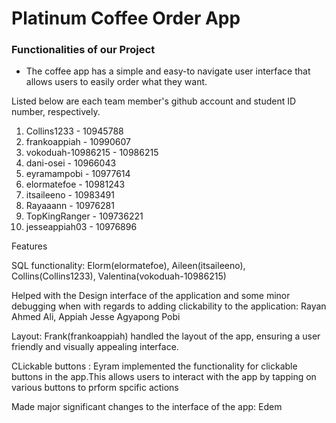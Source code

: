 # Platinum Coffee Order App

### Functionalities of our Project
* The coffee app has a simple and easy-to navigate user interface that allows users to easily order what they want.

Listed below are each team member's github account and student ID number, respectively.

1. Collins1233 - 10945788
2. frankoappiah - 10990607
3. vokoduah-10986215 - 10986215
4. dani-osei - 10966043
5. eyramampobi - 10977614
6. elormatefoe - 10981243
7. itsaileeno - 10983491
8. Rayaaann - 10976281
9. TopKingRanger - 109736221
10. jesseappiah03 - 10976896

Features

SQL functionality: Elorm(elormatefoe), Aileen(itsaileeno), Collins(Collins1233), Valentina(vokoduah-10986215)

Helped with the Design interface of the application and some minor debugging when with regards to adding clickability to the application: Rayan Ahmed Ali, Appiah Jesse Agyapong Pobi

Layout: Frank(frankoappiah) handled the layout of the app, ensuring a user friendly and visually appealing interface.

CLickable buttons : Eyram implemented the functionality for clickable buttons in the app.This allows users to interact with the app by tapping on various buttons to prform spcific actions

Made major significant changes to the interface of the app: Edem
